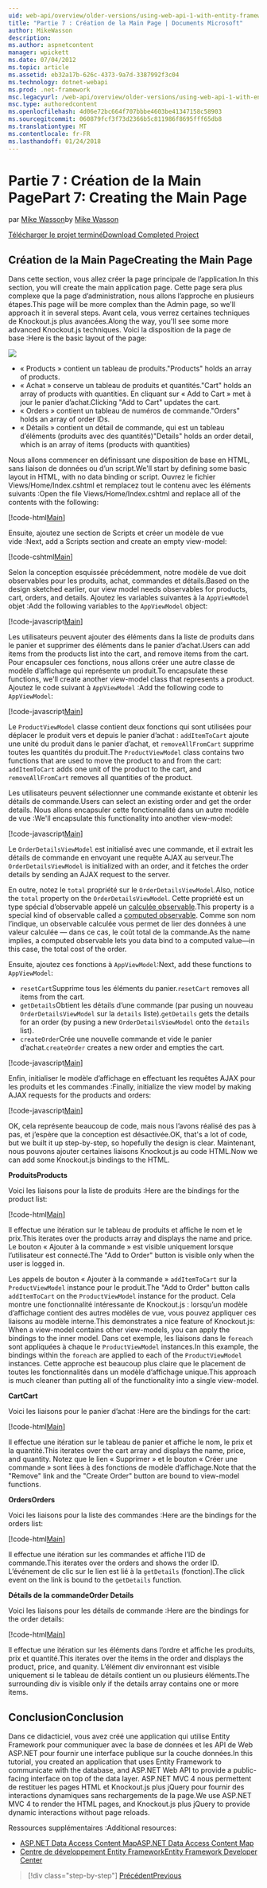 ```yaml
---
uid: web-api/overview/older-versions/using-web-api-1-with-entity-framework-5/using-web-api-with-entity-framework-part-7
title: "Partie 7 : Création de la Main Page | Documents Microsoft"
author: MikeWasson
description: 
ms.author: aspnetcontent
manager: wpickett
ms.date: 07/04/2012
ms.topic: article
ms.assetid: eb32a17b-626c-4373-9a7d-3387992f3c04
ms.technology: dotnet-webapi
ms.prod: .net-framework
msc.legacyurl: /web-api/overview/older-versions/using-web-api-1-with-entity-framework-5/using-web-api-with-entity-framework-part-7
msc.type: authoredcontent
ms.openlocfilehash: 4d06e72bc664f707bbbe4603be41347158c58903
ms.sourcegitcommit: 060879fcf3f73d2366b5c811986f8695fff65db8
ms.translationtype: MT
ms.contentlocale: fr-FR
ms.lasthandoff: 01/24/2018
---
```

<a name="part-7-creating-the-main-page"></a><span data-ttu-id="18891-102">Partie 7 : Création de la Main Page</span><span class="sxs-lookup"><span data-stu-id="18891-102">Part 7: Creating the Main Page</span></span>
====================
<span data-ttu-id="18891-103">par [Mike Wasson](https://github.com/MikeWasson)</span><span class="sxs-lookup"><span data-stu-id="18891-103">by [Mike Wasson](https://github.com/MikeWasson)</span></span>

[<span data-ttu-id="18891-104">Télécharger le projet terminé</span><span class="sxs-lookup"><span data-stu-id="18891-104">Download Completed Project</span></span>](http://code.msdn.microsoft.com/ASP-NET-Web-API-with-afa30545)

## <a name="creating-the-main-page"></a><span data-ttu-id="18891-105">Création de la Main Page</span><span class="sxs-lookup"><span data-stu-id="18891-105">Creating the Main Page</span></span>

<span data-ttu-id="18891-106">Dans cette section, vous allez créer la page principale de l’application.</span><span class="sxs-lookup"><span data-stu-id="18891-106">In this section, you will create the main application page.</span></span> <span data-ttu-id="18891-107">Cette page sera plus complexe que la page d’administration, nous allons l’approche en plusieurs étapes.</span><span class="sxs-lookup"><span data-stu-id="18891-107">This page will be more complex than the Admin page, so we'll approach it in several steps.</span></span> <span data-ttu-id="18891-108">Avant cela, vous verrez certaines techniques de Knockout.js plus avancées.</span><span class="sxs-lookup"><span data-stu-id="18891-108">Along the way, you'll see some more advanced Knockout.js techniques.</span></span> <span data-ttu-id="18891-109">Voici la disposition de la page de base :</span><span class="sxs-lookup"><span data-stu-id="18891-109">Here is the basic layout of the page:</span></span>

![](using-web-api-with-entity-framework-part-7/_static/image1.png)

- <span data-ttu-id="18891-110">« Products » contient un tableau de produits.</span><span class="sxs-lookup"><span data-stu-id="18891-110">"Products" holds an array of products.</span></span>
- <span data-ttu-id="18891-111">« Achat » conserve un tableau de produits et quantités.</span><span class="sxs-lookup"><span data-stu-id="18891-111">"Cart" holds an array of products with quantities.</span></span> <span data-ttu-id="18891-112">En cliquant sur « Add to Cart » met à jour le panier d’achat.</span><span class="sxs-lookup"><span data-stu-id="18891-112">Clicking "Add to Cart" updates the cart.</span></span>
- <span data-ttu-id="18891-113">« Orders » contient un tableau de numéros de commande.</span><span class="sxs-lookup"><span data-stu-id="18891-113">"Orders" holds an array of order IDs.</span></span>
- <span data-ttu-id="18891-114">« Détails » contient un détail de commande, qui est un tableau d’éléments (produits avec des quantités)</span><span class="sxs-lookup"><span data-stu-id="18891-114">"Details" holds an order detail, which is an array of items (products with quantities)</span></span>

<span data-ttu-id="18891-115">Nous allons commencer en définissant une disposition de base en HTML, sans liaison de données ou d’un script.</span><span class="sxs-lookup"><span data-stu-id="18891-115">We'll start by defining some basic layout in HTML, with no data binding or script.</span></span> <span data-ttu-id="18891-116">Ouvrez le fichier Views/Home/Index.cshtml et remplacez tout le contenu avec les éléments suivants :</span><span class="sxs-lookup"><span data-stu-id="18891-116">Open the file Views/Home/Index.cshtml and replace all of the contents with the following:</span></span>

[!code-html[Main](using-web-api-with-entity-framework-part-7/samples/sample1.html)]

<span data-ttu-id="18891-117">Ensuite, ajoutez une section de Scripts et créer un modèle de vue vide :</span><span class="sxs-lookup"><span data-stu-id="18891-117">Next, add a Scripts section and create an empty view-model:</span></span>

[!code-cshtml[Main](using-web-api-with-entity-framework-part-7/samples/sample2.cshtml)]

<span data-ttu-id="18891-118">Selon la conception esquissée précédemment, notre modèle de vue doit observables pour les produits, achat, commandes et détails.</span><span class="sxs-lookup"><span data-stu-id="18891-118">Based on the design sketched earlier, our view model needs observables for products, cart, orders, and details.</span></span> <span data-ttu-id="18891-119">Ajoutez les variables suivantes à la `AppViewModel` objet :</span><span class="sxs-lookup"><span data-stu-id="18891-119">Add the following variables to the `AppViewModel` object:</span></span>

[!code-javascript[Main](using-web-api-with-entity-framework-part-7/samples/sample3.js)]

<span data-ttu-id="18891-120">Les utilisateurs peuvent ajouter des éléments dans la liste de produits dans le panier et supprimer des éléments dans le panier d’achat.</span><span class="sxs-lookup"><span data-stu-id="18891-120">Users can add items from the products list into the cart, and remove items from the cart.</span></span> <span data-ttu-id="18891-121">Pour encapsuler ces fonctions, nous allons créer une autre classe de modèle d’affichage qui représente un produit.</span><span class="sxs-lookup"><span data-stu-id="18891-121">To encapsulate these functions, we'll create another view-model class that represents a product.</span></span> <span data-ttu-id="18891-122">Ajoutez le code suivant à `AppViewModel` :</span><span class="sxs-lookup"><span data-stu-id="18891-122">Add the following code to `AppViewModel`:</span></span>

[!code-javascript[Main](using-web-api-with-entity-framework-part-7/samples/sample4.js?highlight=4)]

<span data-ttu-id="18891-123">Le `ProductViewModel` classe contient deux fonctions qui sont utilisées pour déplacer le produit vers et depuis le panier d’achat : `addItemToCart` ajoute une unité du produit dans le panier d’achat, et `removeAllFromCart` supprime toutes les quantités du produit.</span><span class="sxs-lookup"><span data-stu-id="18891-123">The `ProductViewModel` class contains two functions that are used to move the product to and from the cart: `addItemToCart` adds one unit of the product to the cart, and `removeAllFromCart` removes all quantities of the product.</span></span>

<span data-ttu-id="18891-124">Les utilisateurs peuvent sélectionner une commande existante et obtenir les détails de commande.</span><span class="sxs-lookup"><span data-stu-id="18891-124">Users can select an existing order and get the order details.</span></span> <span data-ttu-id="18891-125">Nous allons encapsuler cette fonctionnalité dans un autre modèle de vue :</span><span class="sxs-lookup"><span data-stu-id="18891-125">We'll encapsulate this functionality into another view-model:</span></span>

[!code-javascript[Main](using-web-api-with-entity-framework-part-7/samples/sample5.js?highlight=4)]

<span data-ttu-id="18891-126">Le `OrderDetailsViewModel` est initialisé avec une commande, et il extrait les détails de commande en envoyant une requête AJAX au serveur.</span><span class="sxs-lookup"><span data-stu-id="18891-126">The `OrderDetailsViewModel` is initialized with an order, and it fetches the order details by sending an AJAX request to the server.</span></span>

<span data-ttu-id="18891-127">En outre, notez le `total` propriété sur le `OrderDetailsViewModel`.</span><span class="sxs-lookup"><span data-stu-id="18891-127">Also, notice the `total` property on the `OrderDetailsViewModel`.</span></span> <span data-ttu-id="18891-128">Cette propriété est un type spécial d’observable appelé un [calculée observable](http://knockoutjs.com/documentation/computedObservables.html).</span><span class="sxs-lookup"><span data-stu-id="18891-128">This property is a special kind of observable called a [computed observable](http://knockoutjs.com/documentation/computedObservables.html).</span></span> <span data-ttu-id="18891-129">Comme son nom l’indique, un observable calculée vous permet de lier des données à une valeur calculée &#8212; dans ce cas, le coût total de la commande.</span><span class="sxs-lookup"><span data-stu-id="18891-129">As the name implies, a computed observable lets you data bind to a computed value&#8212;in this case, the total cost of the order.</span></span>

<span data-ttu-id="18891-130">Ensuite, ajoutez ces fonctions à `AppViewModel`:</span><span class="sxs-lookup"><span data-stu-id="18891-130">Next, add these functions to `AppViewModel`:</span></span>

- <span data-ttu-id="18891-131">`resetCart`Supprime tous les éléments du panier.</span><span class="sxs-lookup"><span data-stu-id="18891-131">`resetCart` removes all items from the cart.</span></span>
- <span data-ttu-id="18891-132">`getDetails`Obtient les détails d’une commande (par pusing un nouveau `OrderDetailsViewModel` sur la `details` liste).</span><span class="sxs-lookup"><span data-stu-id="18891-132">`getDetails` gets the details for an order (by pusing a new `OrderDetailsViewModel` onto the `details` list).</span></span>
- <span data-ttu-id="18891-133">`createOrder`Crée une nouvelle commande et vide le panier d’achat.</span><span class="sxs-lookup"><span data-stu-id="18891-133">`createOrder` creates a new order and empties the cart.</span></span>


[!code-javascript[Main](using-web-api-with-entity-framework-part-7/samples/sample6.js?highlight=4)]

<span data-ttu-id="18891-134">Enfin, initialiser le modèle d’affichage en effectuant les requêtes AJAX pour les produits et les commandes :</span><span class="sxs-lookup"><span data-stu-id="18891-134">Finally, initialize the view model by making AJAX requests for the products and orders:</span></span>

[!code-javascript[Main](using-web-api-with-entity-framework-part-7/samples/sample7.js)]

<span data-ttu-id="18891-135">OK, cela représente beaucoup de code, mais nous l’avons réalisé des pas à pas, et j’espère que la conception est désactivée.</span><span class="sxs-lookup"><span data-stu-id="18891-135">OK, that's a lot of code, but we built it up step-by-step, so hopefully the design is clear.</span></span> <span data-ttu-id="18891-136">Maintenant, nous pouvons ajouter certaines liaisons Knockout.js au code HTML.</span><span class="sxs-lookup"><span data-stu-id="18891-136">Now we can add some Knockout.js bindings to the HTML.</span></span>

<span data-ttu-id="18891-137">**Produits**</span><span class="sxs-lookup"><span data-stu-id="18891-137">**Products**</span></span>

<span data-ttu-id="18891-138">Voici les liaisons pour la liste de produits :</span><span class="sxs-lookup"><span data-stu-id="18891-138">Here are the bindings for the product list:</span></span>

[!code-html[Main](using-web-api-with-entity-framework-part-7/samples/sample8.html)]

<span data-ttu-id="18891-139">Il effectue une itération sur le tableau de produits et affiche le nom et le prix.</span><span class="sxs-lookup"><span data-stu-id="18891-139">This iterates over the products array and displays the name and price.</span></span> <span data-ttu-id="18891-140">Le bouton « Ajouter à la commande » est visible uniquement lorsque l’utilisateur est connecté.</span><span class="sxs-lookup"><span data-stu-id="18891-140">The "Add to Order" button is visible only when the user is logged in.</span></span>

<span data-ttu-id="18891-141">Les appels de bouton « Ajouter à la commande » `addItemToCart` sur la `ProductViewModel` instance pour le produit.</span><span class="sxs-lookup"><span data-stu-id="18891-141">The "Add to Order" button calls `addItemToCart` on the `ProductViewModel` instance for the product.</span></span> <span data-ttu-id="18891-142">Cela montre une fonctionnalité intéressante de Knockout.js : lorsqu’un modèle d’affichage contient des autres modèles de vue, vous pouvez appliquer ces liaisons au modèle interne.</span><span class="sxs-lookup"><span data-stu-id="18891-142">This demonstrates a nice feature of Knockout.js: When a view-model contains other view-models, you can apply the bindings to the inner model.</span></span> <span data-ttu-id="18891-143">Dans cet exemple, les liaisons dans le `foreach` sont appliquées à chaque le `ProductViewModel` instances.</span><span class="sxs-lookup"><span data-stu-id="18891-143">In this example, the bindings within the `foreach` are applied to each of the `ProductViewModel` instances.</span></span> <span data-ttu-id="18891-144">Cette approche est beaucoup plus claire que le placement de toutes les fonctionnalités dans un modèle d’affichage unique.</span><span class="sxs-lookup"><span data-stu-id="18891-144">This approach is much cleaner than putting all of the functionality into a single view-model.</span></span>

<span data-ttu-id="18891-145">**Cart**</span><span class="sxs-lookup"><span data-stu-id="18891-145">**Cart**</span></span>

<span data-ttu-id="18891-146">Voici les liaisons pour le panier d’achat :</span><span class="sxs-lookup"><span data-stu-id="18891-146">Here are the bindings for the cart:</span></span>

[!code-html[Main](using-web-api-with-entity-framework-part-7/samples/sample9.html)]

<span data-ttu-id="18891-147">Il effectue une itération sur le tableau de panier et affiche le nom, le prix et la quantité.</span><span class="sxs-lookup"><span data-stu-id="18891-147">This iterates over the cart array and displays the name, price, and quantity.</span></span> <span data-ttu-id="18891-148">Notez que le lien « Supprimer » et le bouton « Créer une commande » sont liées à des fonctions de modèle d’affichage.</span><span class="sxs-lookup"><span data-stu-id="18891-148">Note that the "Remove" link and the "Create Order" button are bound to view-model functions.</span></span>

<span data-ttu-id="18891-149">**Orders**</span><span class="sxs-lookup"><span data-stu-id="18891-149">**Orders**</span></span>

<span data-ttu-id="18891-150">Voici les liaisons pour la liste des commandes :</span><span class="sxs-lookup"><span data-stu-id="18891-150">Here are the bindings for the orders list:</span></span>

[!code-html[Main](using-web-api-with-entity-framework-part-7/samples/sample10.html)]

<span data-ttu-id="18891-151">Il effectue une itération sur les commandes et affiche l’ID de commande.</span><span class="sxs-lookup"><span data-stu-id="18891-151">This iterates over the orders and shows the order ID.</span></span> <span data-ttu-id="18891-152">L’événement de clic sur le lien est lié à la `getDetails` (fonction).</span><span class="sxs-lookup"><span data-stu-id="18891-152">The click event on the link is bound to the `getDetails` function.</span></span>

<span data-ttu-id="18891-153">**Détails de la commande**</span><span class="sxs-lookup"><span data-stu-id="18891-153">**Order Details**</span></span>

<span data-ttu-id="18891-154">Voici les liaisons pour les détails de commande :</span><span class="sxs-lookup"><span data-stu-id="18891-154">Here are the bindings for the order details:</span></span>

[!code-html[Main](using-web-api-with-entity-framework-part-7/samples/sample11.html)]

<span data-ttu-id="18891-155">Il effectue une itération sur les éléments dans l’ordre et affiche les produits, prix et quantité.</span><span class="sxs-lookup"><span data-stu-id="18891-155">This iterates over the items in the order and displays the product, price, and quanity.</span></span> <span data-ttu-id="18891-156">L’élément div environnant est visible uniquement si le tableau de détails contient un ou plusieurs éléments.</span><span class="sxs-lookup"><span data-stu-id="18891-156">The surrounding div is visible only if the details array contains one or more items.</span></span>

## <a name="conclusion"></a><span data-ttu-id="18891-157">Conclusion</span><span class="sxs-lookup"><span data-stu-id="18891-157">Conclusion</span></span>

<span data-ttu-id="18891-158">Dans ce didacticiel, vous avez créé une application qui utilise Entity Framework pour communiquer avec la base de données et les API de Web ASP.NET pour fournir une interface publique sur la couche données.</span><span class="sxs-lookup"><span data-stu-id="18891-158">In this tutorial, you created an application that uses Entity Framework to communicate with the database, and ASP.NET Web API to provide a public-facing interface on top of the data layer.</span></span> <span data-ttu-id="18891-159">ASP.NET MVC 4 nous permettent de restituer les pages HTML et Knockout.js plus jQuery pour fournir des interactions dynamiques sans rechargements de la page.</span><span class="sxs-lookup"><span data-stu-id="18891-159">We use ASP.NET MVC 4 to render the HTML pages, and Knockout.js plus jQuery to provide dynamic interactions without page reloads.</span></span>

<span data-ttu-id="18891-160">Ressources supplémentaires :</span><span class="sxs-lookup"><span data-stu-id="18891-160">Additional resources:</span></span>

- [<span data-ttu-id="18891-161">ASP.NET Data Access Content Map</span><span class="sxs-lookup"><span data-stu-id="18891-161">ASP.NET Data Access Content Map</span></span>](https://msdn.microsoft.com/library/6759sth4.aspx)
- [<span data-ttu-id="18891-162">Centre de développement Entity Framework</span><span class="sxs-lookup"><span data-stu-id="18891-162">Entity Framework Developer Center</span></span>](https://msdn.microsoft.com/data/ef)

>[!div class="step-by-step"]
[<span data-ttu-id="18891-163">Précédent</span><span class="sxs-lookup"><span data-stu-id="18891-163">Previous</span></span>](using-web-api-with-entity-framework-part-6.md)
